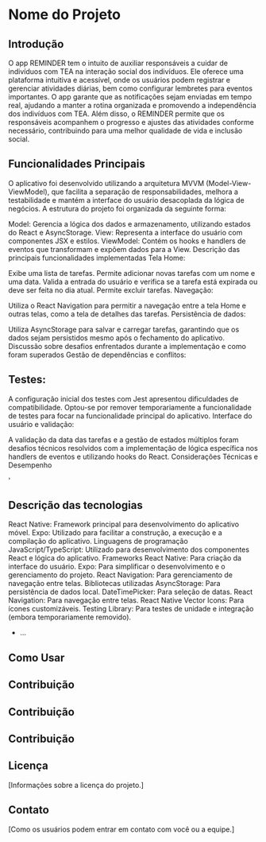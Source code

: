 # Nome do Projeto

## Introdução
O app REMINDER tem o intuito de auxiliar responsáveis a cuidar de indivíduos com TEA na interação social dos indivíduos. Ele oferece uma plataforma intuitiva e acessível, onde os usuários podem registrar e gerenciar atividades diárias, bem como configurar lembretes para eventos importantes. O app garante que as notificações sejam enviadas em tempo real, ajudando a manter a rotina organizada e promovendo a independência dos indivíduos com TEA. Além disso, o REMINDER permite que os responsáveis acompanhem o progresso e ajustes das atividades conforme necessário, contribuindo para uma melhor qualidade de vida e inclusão social.

## Funcionalidades Principais
O aplicativo foi desenvolvido utilizando a arquitetura MVVM (Model-View-ViewModel), que facilita a separação de responsabilidades, melhora a testabilidade e mantém a interface do usuário desacoplada da lógica de negócios. A estrutura do projeto foi organizada da seguinte forma:

Model: Gerencia a lógica dos dados e armazenamento, utilizando estados do React e AsyncStorage.
View: Representa a interface do usuário com componentes JSX e estilos.
ViewModel: Contém os hooks e handlers de eventos que transformam e expõem dados para a View.
Descrição das principais funcionalidades implementadas
Tela Home:

Exibe uma lista de tarefas.
Permite adicionar novas tarefas com um nome e uma data.
Valida a entrada do usuário e verifica se a tarefa está expirada ou deve ser feita no dia atual.
Permite excluir tarefas.
Navegação:

Utiliza o React Navigation para permitir a navegação entre a tela Home e outras telas, como a tela de detalhes das tarefas.
Persistência de dados:

Utiliza AsyncStorage para salvar e carregar tarefas, garantindo que os dados sejam persistidos mesmo após o fechamento do aplicativo.
Discussão sobre desafios enfrentados durante a implementação e como foram superados
Gestão de dependências e conflitos:


## Testes:

A configuração inicial dos testes com Jest apresentou dificuldades de compatibilidade. Optou-se por remover temporariamente a funcionalidade de testes para focar na funcionalidade principal do aplicativo.
Interface do usuário e validação:

A validação da data das tarefas e a gestão de estados múltiplos foram desafios técnicos resolvidos com a implementação de lógica específica nos handlers de eventos e utilizando hooks do React.
Considerações Técnicas e Desempenho

'
## Descrição das tecnologias
React Native: Framework principal para desenvolvimento do aplicativo móvel.
Expo: Utilizado para facilitar a construção, a execução e a compilação do aplicativo.
Linguagens de programação
JavaScript/TypeScript: Utilizado para desenvolvimento dos componentes React e lógica do aplicativo.
Frameworks
React Native: Para criação da interface do usuário.
Expo: Para simplificar o desenvolvimento e o gerenciamento do projeto.
React Navigation: Para gerenciamento de navegação entre telas.
Bibliotecas utilizadas
AsyncStorage: Para persistência de dados local.
DateTimePicker: Para seleção de datas.
React Navigation: Para navegação entre telas.
React Native Vector Icons: Para ícones customizáveis.
Testing Library: Para testes de unidade e integração (embora temporariamente removido).

- ...

## Como Usar


## Contribuição

## Contribuição

## Contribuição


## Licença
[Informações sobre a licença do projeto.]

## Contato
[Como os usuários podem entrar em contato com você ou a equipe.]

